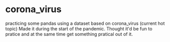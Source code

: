 # corona_virus
practicing some pandas using a dataset based on corona_virus (current hot topic)
Made it during the start of the pandemic. Thought it'd be fun to pratice and at the same time get something pratical out of it.
